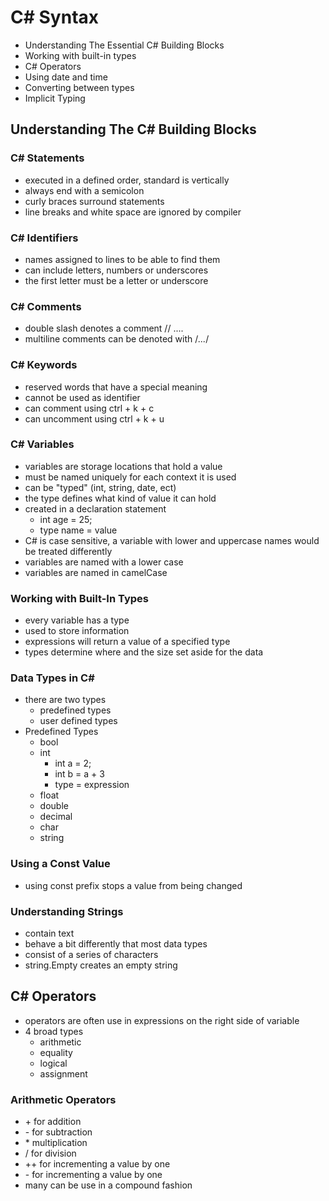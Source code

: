 # C\# Syntax

- Understanding The Essential C# Building Blocks
- Working with built-in types
- C# Operators
- Using date and time
- Converting between types
- Implicit Typing

## Understanding The C# Building Blocks

### C\# Statements

- executed in a defined order, standard is vertically
- always end with a semicolon
- curly braces surround statements
- line breaks and white space are ignored by compiler

### C\# Identifiers

- names assigned to lines to be able to find them
- can include letters, numbers or underscores
- the first letter must be a letter or underscore

### C\# Comments

- double slash denotes a comment // ....
- multiline comments can be denoted with /*...*/

### C\# Keywords

- reserved words that have a special meaning
- cannot be used as identifier
- can comment using ctrl + k + c
- can uncomment using ctrl + k + u

### C\# Variables

- variables are storage locations that hold a value
- must be named uniquely for each context it is used
- can be "typed" (int, string, date, ect)
- the type defines what kind of value it can hold
- created in a declaration statement
  - int age = 25;
  - type name = value
- C# is case sensitive, a variable with lower and uppercase names would be treated differently
- variables are named with a lower case
- variables are named in camelCase

### Working with Built-In Types

- every variable has a type
- used to store information
- expressions will return a value of a specified type
- types determine where and the size set aside for the data

### Data Types in C\#

- there are two types
  - predefined types
  - user defined types
- Predefined Types
  - bool
  - int
    - int a = 2;
    - int b = a + 3
    - type = expression
  - float
  - double
  - decimal
  - char
  - string

### Using a Const Value

- using const prefix stops a value from being changed

### Understanding Strings

- contain text
- behave a bit differently that most data types
- consist of a series of characters
- string.Empty creates an empty string

## C\# Operators

- operators are often use in expressions on the right side of variable
- 4 broad types
  - arithmetic
  - equality
  - logical
  - assignment

### Arithmetic Operators

- \+ for addition
- \- for subtraction
- \* multiplication
- \/ for division
- \++ for incrementing a value by one
- \- for incrementing a value by one
- many can be use in a compound fashion
